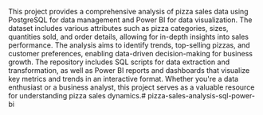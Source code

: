 This project provides a comprehensive analysis of pizza sales data using PostgreSQL for data management and Power BI for data visualization. The dataset includes various attributes such as pizza categories, sizes, quantities sold, and order details, allowing for in-depth insights into sales performance. The analysis aims to identify trends, top-selling pizzas, and customer preferences, enabling data-driven decision-making for business growth. The repository includes SQL scripts for data extraction and transformation, as well as Power BI reports and dashboards that visualize key metrics and trends in an interactive format. Whether you're a data enthusiast or a business analyst, this project serves as a valuable resource for understanding pizza sales dynamics.# pizza-sales-analysis-sql-power-bi
